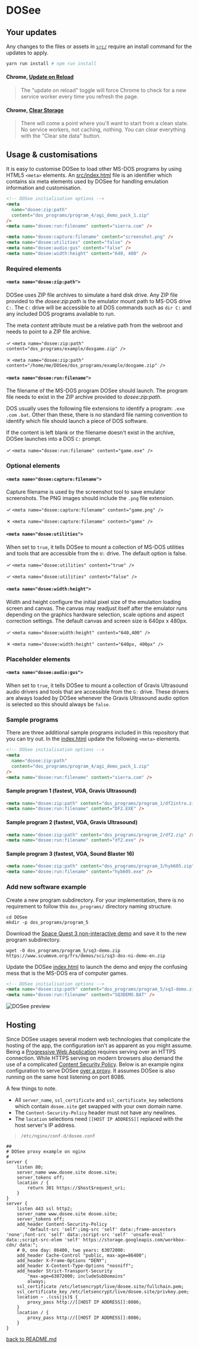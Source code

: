 # DOSee

## Your updates

Any changes to the files or assets in [`src/`](src/) require an install command for the updates to apply.

```bash
yarn run install # npm run install
```

#### Chrome, [Update on Reload](https://developers.google.com/web/tools/workbox/guides/troubleshoot-and-debug#update_on_reload)

> The "update on reload" toggle will force Chrome to check for a new service worker every time you refresh the page.

#### Chrome, [Clear Storage](https://developers.google.com/web/tools/workbox/guides/troubleshoot-and-debug#clear_storage)

> There will come a point where you'll want to start from a clean state. No service workers, not caching, nothing. You can clear everything with the "Clear site data" button.

## Usage & customisations

It is easy to customise DOSee to load other MS-DOS programs by using HTML5 `<meta>` elements. An [src/index.html](src/index.html) file is an identifier which contains six meta elements used by DOSee for handling emulation information and customisation.

```html
<!-- DOSee initialisation options -->
<meta
  name="dosee:zip:path"
  content="dos_programs/program_4/agi_demo_pack_1.zip"
/>
<meta name="dosee:run:filename" content="sierra.com" />

<meta name="dosee:capture:filename" content="screenshot.png" />
<meta name="dosee:utilities" content="false" />
<meta name="dosee:audio:gus" content="false" />
<meta name="dosee:width:height" content="640, 400" />
```

### Required elements

#### `<meta name="dosee:zip:path">`

DOSee uses ZIP file archives to simulate a hard disk drive. Any ZIP file provided to the _dosee:zip:path_ is the emulator mount path to MS-DOS drive `C:`. The `C:` drive will be accessible to all DOS commands such as `dir C:` and any included DOS programs available to run.

The meta _content_ attribute must be a relative path from the webroot and needs to point to a ZIP file archive.

✓ `<meta name="dosee:zip:path" content="dos_programs/example/dosgame.zip" />`

✗ `<meta name="dosee:zip:path" content="/home/me/DOSee/dos_programs/example/dosgame.zip" />`

#### `<meta name="dosee:run:filename">`

The filename of the MS-DOS program DOSee should launch. The program file needs to exist in the ZIP archive provided to _dosee:zip:path_.

DOS usually uses the following file extensions to identify a program: `.exe` `.com` `.bat`. Other than these, there is no standard file naming convention to identify which file should launch a piece of DOS software.

If the content is left blank or the filename doesn't exist in the archive, DOSee launches into a DOS `C:` prompt.

✓ `<meta name="dosee:run:filename" content="game.exe" />`

### Optional elements

#### `<meta name="dosee:capture:filename">`

Capture filename is used by the screenshot tool to save emulator screenshots. The PNG images should include the `.png` file extension.

✓ `<meta name="dosee:capture:filename" content="game.png" />`

✗ `<meta name="dosee:capture:filename" content="game" />`

#### `<meta name="dosee:utilities">`

When set to `true`, it tells DOSee to mount a collection of MS-DOS utilities and tools that are accessible from the `U:` drive. The default option is false.

✓ `<meta name="dosee:utilities" content="true" />`

✓ `<meta name="dosee:utilities" content="false" />`

#### `<meta name="dosee:width:height">`

Width and height configure the initial pixel size of the emulation loading screen and canvas. The canvas may readjust itself after the emulator runs depending on the graphics hardware selection, scale options and aspect correction settings. The default canvas and screen size is 640px x 480px.

✓ `<meta name="dosee:width:height" content="640,400" />`

✗ `<meta name="dosee:width:height" content="640px, 400px" />`

### Placeholder elements

#### `<meta name="dosee:audio:gus">`

When set to `true`, it tells DOSee to mount a collection of Gravis Ultrasound audio drivers and tools that are accessible from the `G:` drive. These drivers are always loaded by DOSee whenever the Gravis Ultrasound audio option is selected so this should always be `false`.

### Sample programs

There are three additional sample programs included in this repository that you can try out. In the [index.html](index.html) update the following `<meta>` elements.

```html
<!-- DOSee initialisation options -->
<meta
  name="dosee:zip:path"
  content="dos_programs/program_4/agi_demo_pack_1.zip"
/>
<meta name="dosee:run:filename" content="sierra.com" />
```

#### Sample program 1 (fastest, VGA, Gravis Ultrasound)

```html
<meta name="dosee:zip:path" content="dos_programs/program_1/df2intro.zip" />
<meta name="dosee:run:filename" content="DF2.EXE" />
```

#### Sample program 2 (fastest, VGA, Gravis Ultrasound)

```html
<meta name="dosee:zip:path" content="dos_programs/program_2/df2.zip" />
<meta name="dosee:run:filename" content="df2.exe" />
```

#### Sample program 3 (fastest, VGA, Sound Blaster 16)

```html
<meta name="dosee:zip:path" content="dos_programs/program_3/hyb605.zip" />
<meta name="dosee:run:filename" content="hyb605.exe" />
```

### Add new software example

Create a new program subdirectory. For your implementation, there is no requirement to follow this `dos_programs/` directory naming structure.

```
cd DOSee
mkdir -p dos_programs/program_5
```

Download the [Space Quest 3 non-interactive demo](https://www.scummvm.org/frs/demos/sci/sq3-dos-ni-demo-en.zip) and save it to the new program subdirectory.

```
wget -O dos_programs/program_5/sq3-demo.zip https://www.scummvm.org/frs/demos/sci/sq3-dos-ni-demo-en.zip
```

Update the DOSee [index.html](index.html) to launch the demo and enjoy the confusing mess that is the MS-DOS era of computer games.

```html
<!-- DOSee initialisation options -->
<meta name="dosee:zip:path" content="dos_programs/program_5/sq3-demo.zip" />
<meta name="dosee:run:filename" content="SQ3DEMO.BAT" />
```

![DOSee preview](src/images/sq3demo.png)

## Hosting

Since DOSee usages several modern web technologies that complicate the hosting of the app, the configuration isn't as apparent as you might assume.
Being a [Progressive Web Application](https://developer.mozilla.org/en-US/docs/Web/Progressive_web_apps) requires serving over an HTTPS connection.
While HTTPS serving on modern browsers also demand the use of a complicated [Content Security Policy](https://developer.mozilla.org/en-US/docs/Web/HTTP/CSP).
Below is an example nginx configuration to serve DOSee [over a proxy](https://docs.nginx.com/nginx/admin-guide/web-server/reverse-proxy/). It assumes DOSee is also running on the same host listening on port 8086.

A few things to note.

- All `server_name`, `ssl_certificate` and `ssl_certificate_key` selections which contain `dosee.site` get swapped with your own domain name.
- The `Content-Security-Policy` header must not have any newlines.
- The `location` selections need `[[HOST IP ADDRESS]]` replaced with the host server's IP address.

> `/etc/nginx/conf.d/dosee.conf`

```nginx
##
# DOSee proxy example on nginx
#
server {
    listen 80;
    server_name www.dosee.site dosee.site;
    server_tokens off;
    location / {
        return 301 https://$host$request_uri;
    }
}
server {
    listen 443 ssl http2;
    server_name www.dosee.site dosee.site;
    server_tokens off;
    add_header Content-Security-Policy
        "default-src 'self';img-src 'self' data:;frame-ancestors 'none';font-src 'self' data:;script-src 'self' 'unsafe-eval' data:;script-src-elem 'self' https://storage.googleapis.com/workbox-cdn/ data:";
    # 0, one day: 86400, two years: 63072000:
    add_header Cache-Control "public, max-age=86400";
    add_header X-Frame-Options "DENY";
    add_header X-Content-Type-Options "nosniff";
    add_header Strict-Transport-Security
        "max-age=63072000; includeSubDomains"
        always;
    ssl_certificate /etc/letsencrypt/live/dosee.site/fullchain.pem;
    ssl_certificate_key /etc/letsencrypt/live/dosee.site/privkey.pem;
    location ~ .(css|js)$ {
        proxy_pass http://[[HOST IP ADDRESS]]:8086;
    }
    location / {
        proxy_pass http://[[HOST IP ADDRESS]]:8086;
    }
}
```

[back to README.md](README.md)

